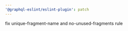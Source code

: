 ```yaml
---
'@graphql-eslint/eslint-plugin': patch
---
```


fix unique-fragment-name and no-unused-fragments rule
